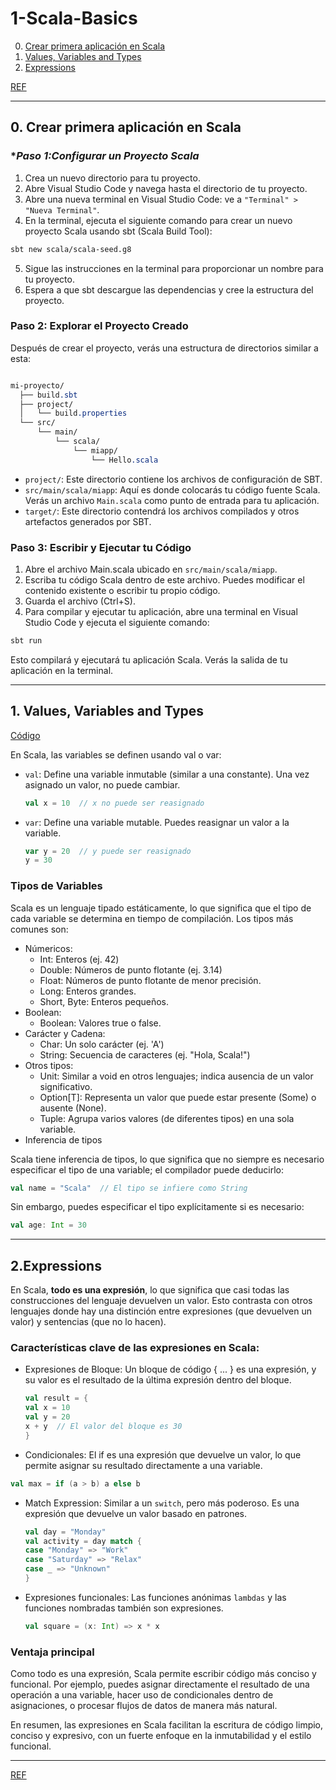 # 1-Scala-Basics
0. [Crear primera aplicación en Scala](#schema0)
1. [Values, Variables and Types](#schema1)
2. [Expressions](#schema2)

[REF](#schemaref)


<hr>

<a name="schema0"></a>

## 0. Crear primera aplicación en Scala
### **Paso 1:Configurar un Proyecto Scala*
1. Crea un nuevo directorio para tu proyecto.
2. Abre Visual Studio Code y navega hasta el directorio de tu proyecto.
3. Abre una nueva terminal en Visual Studio Code: ve a `"Terminal" > "Nueva Terminal"`.
4. En la terminal, ejecuta el siguiente comando para crear un nuevo proyecto Scala usando sbt (Scala Build Tool):
```bash
sbt new scala/scala-seed.g8
```
5. Sigue las instrucciones en la terminal para proporcionar un nombre para tu proyecto.
6. Espera a que sbt descargue las dependencias y cree la estructura del proyecto.
### **Paso 2: Explorar el Proyecto Creado**
Después de crear el proyecto, verás una estructura de directorios similar a esta:

```css

mi-proyecto/
  ├── build.sbt
  ├── project/
  │   └── build.properties
  └── src/
      └── main/
          └── scala/
              └── miapp/
                  └── Hello.scala
```
- `project/`: Este directorio contiene los archivos de configuración de SBT.
- `src/main/scala/miapp`: Aquí es donde colocarás tu código fuente Scala. Verás un archivo `Main.scala` como punto de entrada para tu aplicación.
- `target/`: Este directorio contendrá los archivos compilados y otros artefactos generados por SBT.
### **Paso 3: Escribir y Ejecutar tu Código**
1. Abre el archivo Main.scala ubicado en `src/main/scala/miapp`.
2. Escriba tu código Scala dentro de este archivo. Puedes modificar el contenido existente o escribir tu propio código.
3. Guarda el archivo (Ctrl+S).
4. Para compilar y ejecutar tu aplicación, abre una terminal en Visual Studio Code y ejecuta el siguiente comando:
```bash
sbt run
```
Esto compilará y ejecutará tu aplicación Scala. Verás la salida de tu aplicación en la terminal.



<hr>

<a name="schema1"></a>

## 1. Values, Variables and Types

[Código](./var-types/src/main/scala/miapp/basics/ValuesVariablesTypes.scala)

En Scala, las variables se definen usando val o var:

- `val`: Define una variable inmutable (similar a una constante). Una vez asignado un valor, no puede cambiar.

    ```scala
    val x = 10  // x no puede ser reasignado
    ```
- `var`: Define una variable mutable. Puedes reasignar un valor a la variable.

    ```scala
    var y = 20  // y puede ser reasignado
    y = 30
    ```
### Tipos de Variables
Scala es un lenguaje tipado estáticamente, lo que significa que el tipo de cada variable se determina en tiempo de compilación. Los tipos más comunes son:

- Númericos:
    - Int: Enteros (ej. 42)
    - Double: Números de punto flotante (ej. 3.14)
    - Float: Números de punto flotante de menor precisión.
    - Long: Enteros grandes.
    - Short, Byte: Enteros pequeños.
- Boolean:
    - Boolean: Valores true o false.
- Carácter y Cadena:
    - Char: Un solo carácter (ej. 'A')
    - String: Secuencia de caracteres (ej. "Hola, Scala!")
- Otros tipos:
    - Unit: Similar a void en otros lenguajes; indica ausencia de un valor significativo.
    - Option[T]: Representa un valor que puede estar presente (Some) o ausente (None).
    - Tuple: Agrupa varios valores (de diferentes tipos) en una sola variable.
- Inferencia de tipos

Scala tiene inferencia de tipos, lo que significa que no siempre es necesario especificar el tipo de una variable; el compilador puede deducirlo:

```scala
val name = "Scala"  // El tipo se infiere como String
```
Sin embargo, puedes especificar el tipo explícitamente si es necesario:

```scala
val age: Int = 30
```
<hr>

<a name="schema2"></a>

## 2.Expressions

En Scala, **todo es una expresión**, lo que significa que casi todas las construcciones del lenguaje devuelven un valor. Esto contrasta con otros lenguajes donde hay una distinción entre expresiones (que devuelven un valor) y sentencias (que no lo hacen).

### Características clave de las expresiones en Scala:
- Expresiones de Bloque: Un bloque de código { ... } es una expresión, y su valor es el resultado de la última expresión dentro del bloque.

    ```scala
    val result = {
    val x = 10
    val y = 20
    x + y  // El valor del bloque es 30
    }
    ```
- Condicionales: El if es una expresión que devuelve un valor, lo que permite asignar su resultado directamente a una variable.

```scala
val max = if (a > b) a else b
```
- Match Expression: Similar a un `switch`, pero más poderoso. Es una expresión que devuelve un valor basado en patrones.

    ```scala
    val day = "Monday"
    val activity = day match {
    case "Monday" => "Work"
    case "Saturday" => "Relax"
    case _ => "Unknown"
    }
    ```
- Expresiones funcionales: Las funciones anónimas `lambdas` y las funciones nombradas también son expresiones.

    ```scala
    val square = (x: Int) => x * x
    ```
### Ventaja principal
Como todo es una expresión, Scala permite escribir código más conciso y funcional. Por ejemplo, puedes asignar directamente el resultado de una operación a una variable, hacer uso de condicionales dentro de asignaciones, o procesar flujos de datos de manera más natural.

En resumen, las expresiones en Scala facilitan la escritura de código limpio, conciso y expresivo, con un fuerte enfoque en la inmutabilidad y el estilo funcional.
















<hr>

<a name="schemaref"></a>

[REF](https://www.udemy.com/course/rock-the-jvm-scala-for-beginners/)
